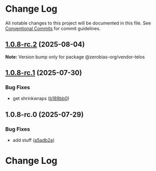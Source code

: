 # Change Log

All notable changes to this project will be documented in this file.
See [Conventional Commits](https://conventionalcommits.org) for commit guidelines.

## [1.0.8-rc.2](https://github.com/zerobias-org/vendor/compare/@zerobias-org/vendor-telos@1.0.8-rc.1...@zerobias-org/vendor-telos@1.0.8-rc.2) (2025-08-04)

**Note:** Version bump only for package @zerobias-org/vendor-telos





## [1.0.8-rc.1](https://github.com/zerobias-org/vendor/compare/@zerobias-org/vendor-telos@1.0.8-rc.0...@zerobias-org/vendor-telos@1.0.8-rc.1) (2025-07-30)


### Bug Fixes

* get shrinkwraps ([b189bb0](https://github.com/zerobias-org/vendor/commit/b189bb0cf53ad66427530ccc0eab7824527942d3))





## 1.0.8-rc.0 (2025-07-29)


### Bug Fixes

* add stuff ([a5adb2a](https://github.com/zerobias-org/vendor/commit/a5adb2aecd0670c42e9077affecb6a047bf30fc6))





# Change Log
